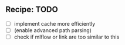 ## Recipe: TODO

- [ ] implement cache more efficiently
- [ ] (enable advanced path parsing)
- [ ] check if mlflow or link are too similar to this
